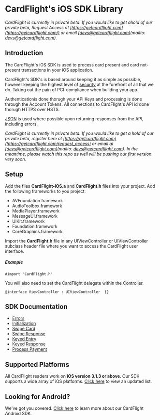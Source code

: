 CardFlight's iOS SDK Library
=================

*CardFlight is currently in private beta. If you would like to get ahold of our private beta, Request Access at [https://getcardflight.com](https://getcardflight.com/) or email [devs@getcardflight.com](mailto: devs@getcardflight.com).*

Introduction
------------

The CardFlight's iOS SDK is used to process card present and card not-present transactions in your iOS application.

CardFlight's SDK's is based around keeping it as simple as possible, however keeping the highest level of [security](https://developers.getcardflight.com/help/security) at the forefront of all that we do. Taking out the pain of PCI-compliance when building your app.

Authenticationis done thorugh your API Keys and processing is done through the Account Tokens. All connections to CardFlight's API id done thorugh HTTPS over HSTS.

[JSON](http://www.json.org) is used where possible upon returning responses from the API, including errors.


*CardFlight is currently in private beta. If you would like to get a hold of our private beta, register here at [https://getcardflight.com](https://getcardflight.com/request_access) or email at [devs@getcardflight.com](mailto: devs@getcardflight.com). In the meantime, please watch this repo as well will be pushing our first version very soon.*

Setup
----------

Add the files **CardFlight-iOS.a** and **CardFlight.h** files into your project. Add the following frameworks to you project:

- AVFoundation.framework 
- AudioToolbox.framework 
- MediaPlayer.framework 
- MessageUI.framework 
- UIKit.framework 
- Foundation.framework
- CoreGraphics.framework

Import the **CardFlight.h** file in any UIViewController or UIViewController subclass header file where you want to access the CardFlight user interface.

##### Example

```
#import "CardFlight.h"
```

You will also need to set the CardFlight delegate within the Controller.

```
@interface ViewController : UIViewController  {}
```

SDK Documentation
--------------

- [Errors](https://developers.getcardflight.com/docs/api#errors)
- [Initialization](https://developers.getcardflight.com/docs/api#initialization)
- [Swipe Card](https://developers.getcardflight.com/docs/api#swipe_card)
- [Swipe Response](https://developers.getcardflight.com/docs/api#swipe_card_response)
- [Keyed Entry](https://developers.getcardflight.com/docs/api#keyed_entry)
- [Keyed Response](https://developers.getcardflight.com/docs/api#keyed_response)
- [Process Payment](https://developers.getcardflight.com/docs/api#process_payment)


Supported Platforms
-----------------------

All CardFlight readers work on **iOS version 3.1.3 or above**. Our SDK supports a wide array of iOS platforms. [Click here](https://developers.getcardflight.com/docs/ios) to view an updated list.


Looking for Android?
-----------------

We've got you covered. [Click here](https://github.com/CardFlight/cardflight-android) to learn more about our CardFlight Android SDK. 


